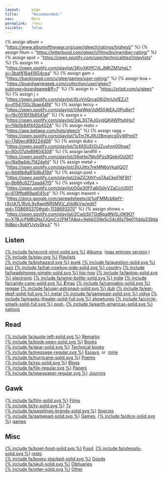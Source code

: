 ```yaml
---
layout: 	page
title: 		"Recommended:"
nav: 		Recs
permalink: 	/rec/
visible:	false
---
```


{%  assign album =  "https://www.albumoftheyear.org/user/gleech/ratings/highest/"    %}
{%	assign filum =	"https://letterboxd.com/gleech/films/by/member-rating/"	%}
{%	assign spot = "https://open.spotify.com/user/technicalities1/playlists"	%}
{%  assign hh = "https://open.spotify.com/playlist/3KjyXKtffCVLJMKZM1zheL?si=3baf816a41654cea" %}
{%  assign gam = "https://backloggd.com/u/glee/games/user-rating/" %}
{%  assign boa = "https://boardgamegeek.com/collection/user/gleec?subtype=boardgame&ff=1" %}
{%  assign tv = "https://srlzd.com/u/gleec"    %}
{%  assign j = "https://open.spotify.com/playlist/6LvVnQrcaO6j2itnUq1EZJ?si=d154700c3bae44f6" %}
{%  assign leccy = "https://open.spotify.com/playlist/0AqWekVsM504tEAJ0Pu8er?si=f8c0516f3b8541af"  %}
{%  assign x = "https://open.spotify.com/playlist/3qL3GTAJGyjdQKAWPtuhHu?si=f9b0b84f442b4024"   %}
{%  assign resto = "https://app.beliapp.com/lists/gleech"   %}
{%  assign ragg = "https://open.spotify.com/playlist/1uTm7KJ9U2BmgrcgDyWPm0?si=17d0ecdf89224d06"   %}
{%  assign dubs = "https://open.spotify.com/playlist/1z49SUEtGIJZuyhmj00hqa?si=80c07a1e89604308"	%}
{%  assign landfill = "https://open.spotify.com/playlist/56qHq7Mp5Pzs9QpbilOd2K?si=f6e9a4dc7f424efd" %}
{%  assign metal = "https://open.spotify.com/playlist/3jUJlttx7nkMN6qVkaIIQO?si=9dd9b8a81b8b419d"	%}
{%	assign post = "https://open.spotify.com/playlist/2wZiCXIhYypTAaCkpFNF9t?si=8b96c6272ead47f5"	%}
{%	assign vidya = "https://open.spotify.com/playlist/0Ge30FFa6jGdvVZaCcrU00?si=613ffbd69ad041ce"	%}
{%	assign maxent = "https://docs.google.com/spreadsheets/d/1utFMMcb6etY-rXctA7L1RvIL9y8wpWRSMXV_zhb8kVw/edit?gid=1138693370#gid=1138693370"	%}
{%	assign shows = "https://open.spotify.com/playlist/2CwbS0TGdRpa9Ni5Li0K9O?si=X7BJcPMBQNa7JQmCz2FMTA&pt=9ebb039e5c54c6fa79e011dda339da9d&pi=9obYUytvSkyJi"	%}

<style>
	{% 	include css/recs.css	%}
</style>

## Listen
<div class="container">
	<a href="{{album}}">{% include fa/record-vinyl-solid.svg %}</a>
	<a href="{{album}}">Albums</a>. (<a href="{{maxent}}">max entropy version</a>.)
</div>


<div class="container" style="align-items: flex-start">
	<a href="/playlists">{% include fa/play.svg %}</a>
	<a href="/playlists">Playlists</a>
</div>
<div class="playlists">
	<a href="/punk">{% include fa/biohazard.svg %} punk</a> 
	<a href="{{j}}">{% include fa/question-solid.svg	%} jazz</a> 
	<a href="/country">{% include fa/hat-cowboy-side-solid.svg %} country</a>
	<a href="{{hh}}">{% include fa/headphones-simple-solid.svg %} hip-hop</a>
	<a href="{{leccy}}">{% include fa/laptop-solid.svg %} electronic</a>
	<a href="{{landfill}}">{% include fa/wine-bottle-solid.svg %} indie</a>
	<a href="{{x}}">{% include fa/candy-cane-solid.svg %} ☧mas</a>
	<a href="{{ragg}}">{% include fa/cannabis-solid.svg %} reggae</a>
	<a href="{{dubs}}">{% include fa/user-astronaut-solid.svg %} dub</a>
	<a href="{{metal}}">{%	include fa/ear-deaf-solid-full.svg	%} metal</a>
	<a href="{{vidya}}">{%	include fa/gamepad-solid.svg	%} vidya</a>
	<a href="{{shows}}">{%	include fa/masks-theater-solid-full.svg	%} showtunes</a>
	<a href="{{post}}">{%	include fa/circle-xmark-solid-full.svg %} post-</a>
	<a href="/nation-sound">{% include fa/earth-americas-solid.svg %} nations</a>
</div>


## Read

<div class="container">
	<a href="/quotations">{% include fa/quote-left-solid.svg %}</a> <a href="/quotations">Remarks</a>
</div>

<div class="container">
	<a href="/books">{% include fa/book-open-solid.svg %}</a> <a href="/books">Books</a>
</div>
 
<div class="container">
	<a href="/technicalities">{% include fa/gear-solid.svg %}</a>
	<a href="/technicalities">Technical books</a>
</div>

<div class="container">
	<a href="/essays">{% include fa/message-regular.svg %}</a>
	<a href="/essays">Essays</a>, or&nbsp;
	 <a href="/best">mine</a>
</div>

<div class="container">
	<a href="/fav_poems">{% include fa/hurricane-solid.svg %}</a>
	<a href="/fav_poems">Poems</a> 
</div>

<div class="container">
	<a href="/blogroll">{% include fa/rss-solid.svg %}</a>
	<a href="/blogroll">Blogs</a>
</div>



<div class="container">
	<a href="/papers">{% include fa/file-regular.svg %}</a>
	<a href="/papers">Papers</a>
</div>

<!-- <div class="container">
	<a href="/tweets">% include fa/.svg %}</a>
	<a href="/tweets">Tweets</a>
</div> -->

<div class="container">
	<a href="/journos">{% include fa/newspaper-regular.svg %}</a>
	<a href="/journos">Journos</a>
</div>



## Gawk

<div class="container">
	<a href="{{filum}}">{% include fa/film-solid.svg %}</a>
	<a href="{{filum}}">Films</a>
</div>

<div class="container">
	<a href="{{tv}}">{% include fa/tv-solid.svg %}</a>
	<a href="{{tv}}">Tv</a>
</div>

<div class="container">
	<a href="/specie">{% include fa/pagelines-brands-solid.svg %}</a>
	<a href="/specie">Species</a>
</div>

<div class="container">
	<a href="{{gam}}">{% include fa/gamepad-solid.svg %}</a>
	<a href="{{gam}}">Games</a>,
	<a href="{{boa}}">{% include fa/dice-solid.svg %}</a>
	<a href="{{boa}}">games</a>
</div>



<!-- 
\memes
\art
\photography
 -->

## Misc

<div class="container">
	<a href="/food">{% include fa/bowl-food-solid.svg %}</a>
	<a href="/food">Food</a>, 
	<a href="{{resto}}">{% include fa/utensils-solid.svg %}</a>
	<a href="{{resto}}">resto</a>
</div>

<div class="container">
	<a href="/stuff">{% include fa/boxes-stacked-solid.svg %}</a>
	<a href="/stuff">Goods</a>
</div>


<div class="container">
	<a href="/deaths">{% include fa/skull-solid.svg %}</a>
	<a href="/deaths">Obituaries</a>
</div>

<div class="container">
	<a href="/favs/all">{% include fa/otter-solid.svg %}</a>
	<a href="/favs/all">Other	</a>
</div>
